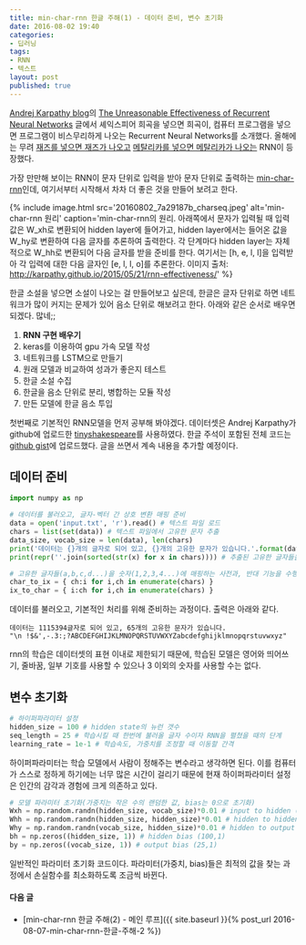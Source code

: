 ```yaml
---
title: min-char-rnn 한글 주해(1) - 데이터 준비, 변수 초기화
date: 2016-08-02 19:40
categories:
- 딥러닝
tags:
- RNN
- 텍스트
layout: post
published: true
---
```


[Andrej Karpathy blog](http://karpathy.github.io/)의 [The Unreasonable Effectiveness of Recurrent Neural Networks](http://karpathy.github.io/2015/05/21/rnn-effectiveness/) 글에서 셰익스피어 희곡을 넣으면 희곡이, 컴퓨터 프로그램을 넣으면 프로그램이 비스무리하게 나오는 Recurrent Neural Networks를 소개했다. 올해에는 무려 [재즈를 넣으면 재즈가 나오고](http://keunwoochoi.blogspot.kr/2016/03/12-lstm-realbook.html) [메탈리카를 넣으면 메탈리카가 나오는](https://keunwoochoi.wordpress.com/2016/02/23/lstmetallica/) RNN이 등장했다.

가장 만만해 보이는 RNN이 문자 단위로 입력을 받아 문자 단위로 출력하는 [min-char-rnn](https://gist.github.com/karpathy/d4dee566867f8291f086)인데, 여기서부터 시작해서 차차 더 좋은 것을 만들어 보려고 한다.

{% include image.html
   src='20160802_7a29187b_charseq.jpeg'
   alt='min-char-rnn 원리'
   caption='min-char-rnn의 원리. 아래쪽에서 문자가 입력될 때 입력값은 W_xh로 변환되어 hidden layer에 들어가고, hidden layer에서는 들어온 값을 W_hy로 변환하여 다음 글자를 추론하여 출력한다. 각 단계마다 hidden layer는 자체적으로 W_hh로 변환되어 다음 글자를 받을 준비를 한다. 여기서는 [h, e, l, l]을 입력받아 각 입력에 대한 다음 글자인 [e, l, l, o]를 추론한다. 이미지 출처: <a href="http://karpathy.github.io/2015/05/21/rnn-effectiveness/" target="_blank">http://karpathy.github.io/2015/05/21/rnn-effectiveness/</a>' %}

한글 소설을 넣으면 소설이 나오는 걸 만들어보고 싶은데, 한글은 글자 단위로 하면 네트워크가 많이 커지는 문제가 있어 음소 단위로 해보려고 한다. 아래와 같은 순서로 배우면 되겠다. 많네;;

1. **RNN 구현 배우기**
1. keras를 이용하여 gpu 가속 모델 작성
1. 네트워크를 LSTM으로 만들기
1. 원래 모델과 비교하여 성과가 좋은지 테스트
1. 한글 소설 수집
1. 한글을 음소 단위로 분리, 병합하는 모듈 작성
1. 만든 모델에 한글 음소 투입

첫번째로 기본적인 RNN모델을 먼저 공부해 봐야겠다. 데이터셋은 Andrej Karpathy가 github에 업로드한 [tinyshakespeare](https://github.com/karpathy/char-rnn/blob/master/data/tinyshakespeare/input.txt)를 사용하였다. 한글 주석이 포함된 전체 코드는 [github gist](https://gist.github.com/MinjeJeon/8f50693f0a986419ab2dda35753acb1f)에 업로드했다. 글을 쓰면서 계속 내용을 추가할 예정이다.

## 데이터 준비

```python
import numpy as np

# 데이터를 불러오고, 글자-벡터 간 상호 변환 매핑 준비 
data = open('input.txt', 'r').read() # 텍스트 파일 로드
chars = list(set(data)) # 텍스트 파일에서 고유한 문자 추출 
data_size, vocab_size = len(data), len(chars)
print('데이터는 {}개의 글자로 되어 있고, {}개의 고유한 문자가 있습니다.'.format(data_size, vocab_size))
print(repr(''.join(sorted(str(x) for x in chars)))) # 추출된 고유한 글자들을 알파벳 순서대로 출력

# 고유한 글자들(a,b,c,d...)을 숫자(1,2,3,4...)에 매핑하는 사전과, 반대 기능을 수행하는 사전을 만듦
char_to_ix = { ch:i for i,ch in enumerate(chars) }
ix_to_char = { i:ch for i,ch in enumerate(chars) }
```

데이터를 불러오고, 기본적인 처리를 위해 준비하는 과정이다. 출력은 아래와 같다.

```
데이터는 1115394글자로 되어 있고, 65개의 고유한 문자가 있습니다.
"\n !$&',-.3:;?ABCDEFGHIJKLMNOPQRSTUVWXYZabcdefghijklmnopqrstuvwxyz"
```

rnn의 학습은 데이터셋의 표현 이내로 제한되기 때문에, 학습된 모델은 영어와 띄어쓰기, 줄바꿈, 일부 기호를 사용할 수 있으나 3 이외의 숫자를 사용할 수는 없다.

## 변수 초기화

```python
# 하이퍼파라미터 설정
hidden_size = 100 # hidden state의 뉴런 갯수
seq_length = 25 # 학습시킬 때 한번에 불러올 글자 수이자 RNN을 펼쳤을 때의 단계 
learning_rate = 1e-1 # 학습속도, 가중치를 조정할 때 이동할 간격
```

하이퍼파라미터는 학습 모델에서 사람이 정해주는 변수라고 생각하면 된다. 이를 컴퓨터가 스스로 정하게 하기에는 너무 많은 시간이 걸리기 때문에 현재 하이퍼파라미터 설정은 인간의 감각과 경험에 크게 의존하고 있다.

```python
# 모델 파라미터 초기화(가중치는 작은 수의 랜덤한 값, bias는 0으로 초기화)
Wxh = np.random.randn(hidden_size, vocab_size)*0.01 # input to hidden (100,25)
Whh = np.random.randn(hidden_size, hidden_size)*0.01 # hidden to hidden (100,100)
Why = np.random.randn(vocab_size, hidden_size)*0.01 # hidden to output (25,100)
bh = np.zeros((hidden_size, 1)) # hidden bias (100,1)
by = np.zeros((vocab_size, 1)) # output bias (25,1)
```

일반적인 파라미터 초기화 코드이다. 파라미터(가중치, bias)들은 최적의 값을 찾는 과정에서 손실함수를 최소화하도록 조금씩 바뀐다.

#### 다음 글

* [min-char-rnn 한글 주해(2) - 메인 루프]({{ site.baseurl }}{% post_url 2016-08-07-min-char-rnn-한글-주해-2 %})
